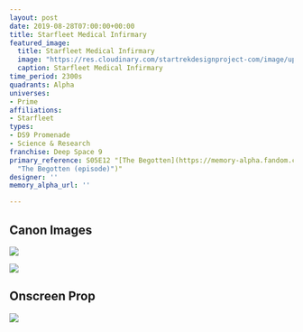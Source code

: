 ```yaml
---
layout: post
date: 2019-08-28T07:00:00+00:00
title: Starfleet Medical Infirmary
featured_image:
  title: Starfleet Medical Infirmary
  image: "https://res.cloudinary.com/startrekdesignproject-com/image/upload/v1567030312/StarfleetMedicalInfirmary_DS9.png"
  caption: Starfleet Medical Infirmary
time_period: 2300s
quadrants: Alpha
universes:
- Prime
affiliations:
- Starfleet
types:
- DS9 Promenade
- Science & Research
franchise: Deep Space 9
primary_reference: S05E12 "[The Begotten](https://memory-alpha.fandom.com/wiki/The_Begotten
  "The Begotten (episode)")"
designer: ''
memory_alpha_url: ''

---
```

## Canon Images

![](https://res.cloudinary.com/startrekdesignproject-com/image/upload/v1567030312/StarfleetMedicalDS9Infimary_DS9-TheBegotten1.jpg)

![](https://res.cloudinary.com/startrekdesignproject-com/image/upload/v1567030313/StarfleetMedicalDS9Infimary_DS9-TheBegotten2.jpg)

## Onscreen Prop

![](https://res.cloudinary.com/startrekdesignproject-com/image/upload/v1567030313/StarfleetMedicalDS9Infirmary_Prop.jpg)